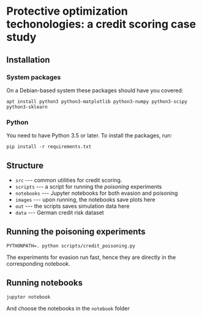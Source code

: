 # Protective optimization techonologies: a credit scoring case study

## Installation

### System packages
On a Debian-based system these packages should have you covered:
```
apt install python3 python3-matplotlib python3-numpy python3-scipy python3-sklearn
```

### Python
You need to have Python 3.5 or later. To install the packages, run:
```
pip install -r requirements.txt
```

## Structure

* `src` --- common utilities for credit scoring.
* `scripts` --- a script for running the _poisoning_ experiments
* `notebooks` --- Jupyter notebooks for both evasion and poisoning
* `images` --- upon running, the notebooks save plots here
* `out` --- the scripts saves simulation data here
* `data` --- German credit risk dataset

## Running the poisoning experiments

```
PYTHONPATH=. python scripts/credit_poisoning.py
```

The experiments for evasion run fast, hence they are directly in the corresponding notebook.

## Running notebooks

```
jupyter notebook
```
And choose the notebooks in the `notebook` folder
